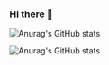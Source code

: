 ### Hi there 👋

![Anurag's GitHub stats](https://github-readme-stats.vercel.app/api?username=willtunner&show_icons=true&theme=dracula)


![Anurag's GitHub stats](https://github-readme-stats.vercel.app/api?username=anuraghazra&show_icons=true&bg_color=00000000)
<!--
**willtunner/willtunner** is a ✨ _special_ ✨ repository because its `README.md` (this file) appears on your GitHub profile.

Here are some ideas to get you started:

- 🔭 I’m currently working on ...
- 🌱 I’m currently learning ...
- 👯 I’m looking to collaborate on ...
- 🤔 I’m looking for help with ...
- 💬 Ask me about ...
- 📫 How to reach me: ...
- 😄 Pronouns: ...
- ⚡ Fun fact: ...
-->
